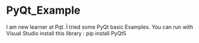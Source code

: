 # PyQt_Example
I am new learner at Pqt. İ tried some PyQt basic Examples. 
You can run with Visual Studio
install this library : pip install PyQt5 
